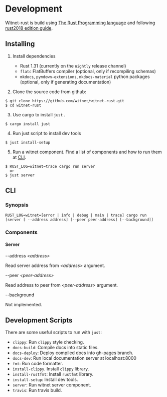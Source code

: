# Development
Witnet-rust is build using [The Rust Programming language](https://rust-lang-nursery.github.io/edition-guide/introduction.html) and following [rust2018 edition guide](https://rust-lang-nursery.github.io/edition-guide/introduction.html).

## Installing

1. Install dependencies
    - Rust 1.31 (currently on the `nightly` release channel)
    - `flatc` FlatBuffers compiler (optional, only if recompiling schemas) 
    - `mkdocs`, `pymdown-extensions`, `mkdocs-material` python packages (optional, only if generating documentation)

2. Clone the source code from github:
  ```
  $ git clone https://github.com/witnet/witnet-rust.git
  $ cd witnet-rust
  ```
3. Use cargo to install ```just``` .
  ```
  $ cargo install just
  ```
4. Run just script to install dev tools
  ```
  $ just install-setup
  ```
5. Run a witnet component. Find a list of components and how to run them at [CLI](#cli).
  ```
  $ RUST_LOG=witnet=trace cargo run server
    or
  $ just server
  ```

## CLI
### Synopsis
    RUST_LOG=witnet=[error | info | debug | main | trace] cargo run
    [server [ --address address] [--peer peer-address] [--background]]

### Components

#### Server
  --address *&lt;address&gt;*

  Read server address from *&lt;address&gt;* argument.

  --peer *&lt;peer-address&gt;*

  Read address to peer from *&lt;peer-address&gt;* argument.

  --background

  Not implemented.

## Development Scripts

  There are some useful scripts to run with ```just```:

  - ```clippy```: Run ```clippy``` style checking.
  - ```docs-build```: Compile docs into static files.
  - ```docs-deploy```: Deploy compiled docs into gh-pages branch.
  - ```docs-dev```: Run local documentation server at localhost:8000
  - ```fmt```: Run code formatter.
  - ```install-clippy```. Install ```clippy``` library.
  - ```install-rustfmt```: Install ```rustfmt``` library.
  - ```install-setup```: Install dev tools.
  - ```server```: Run witnet server component.
  - ```travis```: Run travis build.